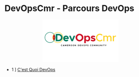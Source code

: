 # DevOpsCmr - Parcours DevOps

<p align="center">
 <img src="logo.png?raw=true" alt="DevOpsCmr Logo" width="50%" height="50%" />
</p>


- 1 ] [C'est Quoi DevOps](jours/jour01.md)